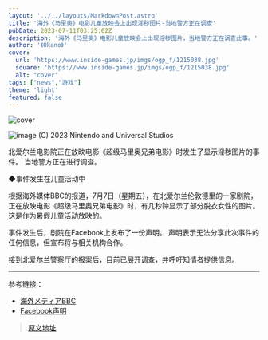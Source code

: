 ```yaml
---
layout: '../../layouts/MarkdownPost.astro'
title: '海外《马里奥》电影儿童放映会上出现淫秽图片-当地警方正在调查'
pubDate: 2023-07-11T03:25:02Z
description: '海外《马里奥》电影儿童放映会上出现淫秽图片，当地警方正在调查此事。'
author: '《Okano》'
cover:
  url: 'https://www.inside-games.jp/imgs/ogp_f/1215038.jpg'
  square: 'https://www.inside-games.jp/imgs/ogp_f/1215038.jpg'
  alt: "cover"
tags: ["news","游戏"]
theme: 'light'
featured: false
---
```


![cover](https://www.inside-games.jp/imgs/ogp_f/1215038.jpg)

![image](https://www.inside-games.jp/imgs/zoom/1215035.png)
(C) 2023 Nintendo and Universal Studios

北爱尔兰电影院正在放映电影《超级马里奥兄弟电影》时发生了显示淫秽图片的事件。 当地警方正在进行调查。

◆事件发生在儿童活动中

根据海外媒体BBC的报道，7月7日（星期五），在北爱尔兰伦敦德里的一家剧院，正在放映电影《超级马里奥兄弟电影》时，有几秒钟显示了部分脱衣女性的图片。 这是作为暑假儿童活动放映的。

事件发生后，剧院在Facebook上发布了一份声明。 声明表示无法分享此次事件的任何信息，但宣布将与相关机构合作。

接到北爱尔兰警察厅的报案后，目前已展开调查，并呼吁知情者提供信息。

---

参考链接：
- [海外メディアBBC](https://www.bbc.com/news/uk-northern-ireland-66141339)
- [Facebook声明](https://www.facebook.com/Watersidetheatre/posts/pfbid0FUTkKxsJYYTnYYcKcu5NYNeEk9eG1HZSV7AqQ8mCefEPj1eC8w92va5tVkWtBNbql)

>[原文地址](https://www.inside-games.jp/article/2023/07/11/147134.html)  